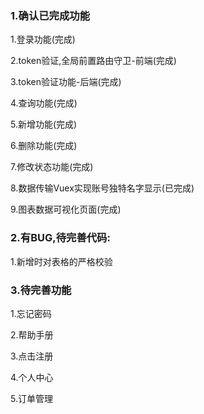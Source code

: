 ### **1.确认已完成功能**

1.登录功能(完成)

2.token验证,全局前置路由守卫-前端(完成)

3.token验证功能-后端(完成)

4.查询功能(完成)

5.新增功能(完成)

6.删除功能(完成)

7.修改状态功能(完成)

8.数据传输Vuex实现账号独特名字显示(已完成)

9.图表数据可视化页面(完成)



### **2.有BUG,待完善代码:**

1.新增时对表格的严格校验



### 3.待完善功能

1.忘记密码

2.帮助手册

3.点击注册

4.个人中心

5.订单管理